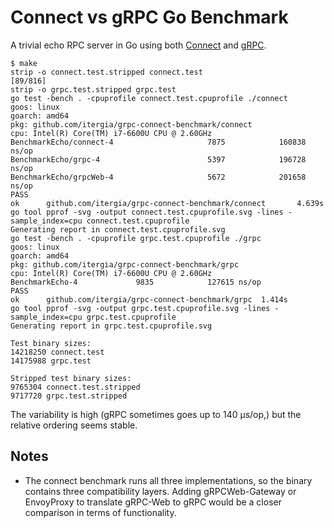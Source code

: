# Connect vs gRPC Go Benchmark

A trivial echo RPC server in Go using both [Connect](https://connect.build/docs/go/getting-started/) and [gRPC](https://grpc.io/docs/languages/go/quickstart/).

```console
$ make
strip -o connect.test.stripped connect.test                                                                                                                                                                 [89/816]
strip -o grpc.test.stripped grpc.test
go test -bench . -cpuprofile connect.test.cpuprofile ./connect
goos: linux
goarch: amd64
pkg: github.com/itergia/grpc-connect-benchmark/connect
cpu: Intel(R) Core(TM) i7-6600U CPU @ 2.60GHz
BenchmarkEcho/connect-4                     7875            160838 ns/op
BenchmarkEcho/grpc-4                        5397            196728 ns/op
BenchmarkEcho/grpcWeb-4                     5672            201658 ns/op
PASS
ok      github.com/itergia/grpc-connect-benchmark/connect       4.639s
go tool pprof -svg -output connect.test.cpuprofile.svg -lines -sample_index=cpu connect.test.cpuprofile
Generating report in connect.test.cpuprofile.svg
go test -bench . -cpuprofile grpc.test.cpuprofile ./grpc
goos: linux
goarch: amd64
pkg: github.com/itergia/grpc-connect-benchmark/grpc
cpu: Intel(R) Core(TM) i7-6600U CPU @ 2.60GHz
BenchmarkEcho-4             9835            127615 ns/op
PASS
ok      github.com/itergia/grpc-connect-benchmark/grpc  1.414s
go tool pprof -svg -output grpc.test.cpuprofile.svg -lines -sample_index=cpu grpc.test.cpuprofile
Generating report in grpc.test.cpuprofile.svg

Test binary sizes:
14218250 connect.test
14175988 grpc.test

Stripped test binary sizes:
9765304 connect.test.stripped
9717720 grpc.test.stripped
```

The variability is high (gRPC sometimes goes up to 140 µs/op,) but the relative ordering seems stable.

## Notes

* The connect benchmark runs all three implementations, so the binary contains three compatibility layers.
  Adding gRPCWeb-Gateway or EnvoyProxy to translate gRPC-Web to gRPC would be a closer comparison in terms of functionality.
